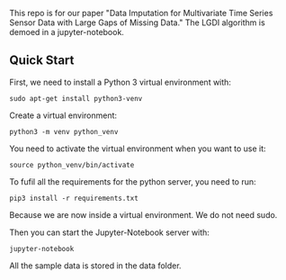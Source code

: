 This repo is for our paper "Data Imputation for Multivariate Time Series Sensor Data with Large Gaps of Missing Data." The LGDI algorithm is demoed in a jupyter-notebook.

## Quick Start
First, we need to install a Python 3 virtual environment with:
```
sudo apt-get install python3-venv
```

Create a virtual environment:
```
python3 -m venv python_venv
```

You need to activate the virtual environment when you want to use it:
```
source python_venv/bin/activate
```

To fufil all the requirements for the python server, you need to run:
```
pip3 install -r requirements.txt
```
Because we are now inside a virtual environment. We do not need sudo.

Then you can start the Jupyter-Notebook server with:
```
jupyter-notebook
```

All the sample data is stored in the data folder.